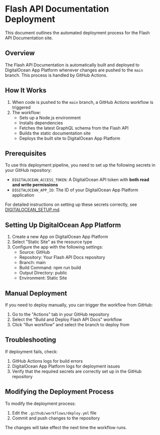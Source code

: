 # Flash API Documentation Deployment

This document outlines the automated deployment process for the Flash API Documentation site.

## Overview

The Flash API Documentation is automatically built and deployed to DigitalOcean App Platform whenever changes are pushed to the `main` branch. This process is handled by GitHub Actions.

## How It Works

1. When code is pushed to the `main` branch, a GitHub Actions workflow is triggered
2. The workflow:
   - Sets up a Node.js environment
   - Installs dependencies
   - Fetches the latest GraphQL schema from the Flash API
   - Builds the static documentation site
   - Deploys the built site to DigitalOcean App Platform

## Prerequisites

To use this deployment pipeline, you need to set up the following secrets in your GitHub repository:

- `DIGITALOCEAN_ACCESS_TOKEN`: A DigitalOcean API token with **both read and write permissions**
- `DIGITALOCEAN_APP_ID`: The ID of your DigitalOcean App Platform application

For detailed instructions on setting up these secrets correctly, see [DIGITALOCEAN_SETUP.md](DIGITALOCEAN_SETUP.md).

## Setting Up DigitalOcean App Platform

1. Create a new App on DigitalOcean App Platform
2. Select "Static Site" as the resource type
3. Configure the app with the following settings:
   - Source: GitHub
   - Repository: Your Flash API Docs repository
   - Branch: main
   - Build Command: npm run build
   - Output Directory: public
   - Environment: Static Site

## Manual Deployment

If you need to deploy manually, you can trigger the workflow from GitHub:

1. Go to the "Actions" tab in your GitHub repository
2. Select the "Build and Deploy Flash API Docs" workflow
3. Click "Run workflow" and select the branch to deploy from

## Troubleshooting

If deployment fails, check:

1. GitHub Actions logs for build errors
2. DigitalOcean App Platform logs for deployment issues
3. Verify that the required secrets are correctly set up in the GitHub repository

## Modifying the Deployment Process

To modify the deployment process:

1. Edit the `.github/workflows/deploy.yml` file
2. Commit and push changes to the repository

The changes will take effect the next time the workflow runs.